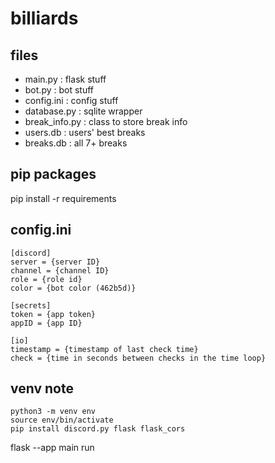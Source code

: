 # billiards

## files
- main.py : flask stuff
- bot.py : bot stuff
- config.ini : config stuff
- database.py : sqlite wrapper
- break_info.py : class to store break info
- users.db : users' best breaks
- breaks.db : all 7+ breaks

## pip packages
pip install -r requirements

## config.ini
```
[discord]
server = {server ID}
channel = {channel ID}
role = {role id}
color = {bot color (462b5d)}

[secrets]
token = {app token}
appID = {app ID}

[io]
timestamp = {timestamp of last check time}
check = {time in seconds between checks in the time loop}
```

## venv note
```
python3 -m venv env
source env/bin/activate
pip install discord.py flask flask_cors
```

flask --app main run